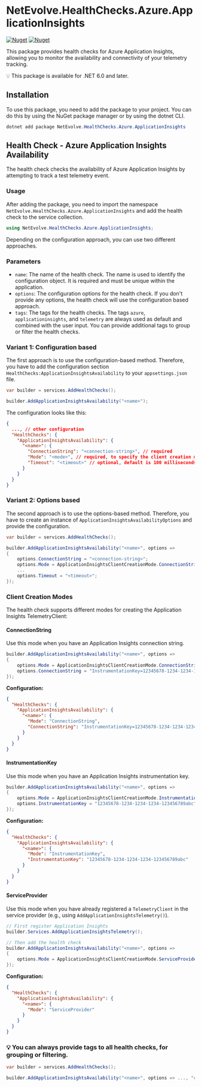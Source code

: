 # NetEvolve.HealthChecks.Azure.ApplicationInsights

[![Nuget](https://img.shields.io/nuget/v/NetEvolve.HealthChecks.Azure.ApplicationInsights?logo=nuget)](https://www.nuget.org/packages/NetEvolve.HealthChecks.Azure.ApplicationInsights/)
[![Nuget](https://img.shields.io/nuget/dt/NetEvolve.HealthChecks.Azure.ApplicationInsights?logo=nuget)](https://www.nuget.org/packages/NetEvolve.HealthChecks.Azure.ApplicationInsights/)

This package provides health checks for Azure Application Insights, allowing you to monitor the availability and connectivity of your telemetry tracking.

:bulb: This package is available for .NET 6.0 and later.

## Installation

To use this package, you need to add the package to your project. You can do this by using the NuGet package manager or by using the dotnet CLI.

```powershell
dotnet add package NetEvolve.HealthChecks.Azure.ApplicationInsights
```

## Health Check - Azure Application Insights Availability

The health check checks the availability of Azure Application Insights by attempting to track a test telemetry event.

### Usage

After adding the package, you need to import the namespace `NetEvolve.HealthChecks.Azure.ApplicationInsights` and add the health check to the service collection.

```csharp
using NetEvolve.HealthChecks.Azure.ApplicationInsights;
```

Depending on the configuration approach, you can use two different approaches.

### Parameters

- `name`: The name of the health check. The name is used to identify the configuration object. It is required and must be unique within the application.
- `options`: The configuration options for the health check. If you don't provide any options, the health check will use the configuration based approach.
- `tags`: The tags for the health checks. The tags `azure`, `applicationinsights`, and `telemetry` are always used as default and combined with the user input. You can provide additional tags to group or filter the health checks.

### Variant 1: Configuration based

The first approach is to use the configuration-based method. Therefore, you have to add the configuration section `HealthChecks:ApplicationInsightsAvailability` to your `appsettings.json` file.

```csharp
var builder = services.AddHealthChecks();

builder.AddApplicationInsightsAvailability("<name>");
```

The configuration looks like this:

```json
{
  ..., // other configuration
  "HealthChecks": {
    "ApplicationInsightsAvailability": {
      "<name>": {
        "ConnectionString": "<connection-string>", // required
        "Mode": "<mode>", // required, to specify the client creation mode, either `ConnectionString`, `InstrumentationKey`, or `ServiceProvider`
        "Timeout": "<timeout>" // optional, default is 100 milliseconds
      }
    }
  }
}
```

### Variant 2: Options based

The second approach is to use the options-based method. Therefore, you have to create an instance of `ApplicationInsightsAvailabilityOptions` and provide the configuration.

```csharp
var builder = services.AddHealthChecks();

builder.AddApplicationInsightsAvailability("<name>", options =>
{
    options.ConnectionString = "<connection-string>";
    options.Mode = ApplicationInsightsClientCreationMode.ConnectionString;
    ...
    options.Timeout = "<timeout>";
});
```

### Client Creation Modes

The health check supports different modes for creating the Application Insights TelemetryClient:

#### ConnectionString

Use this mode when you have an Application Insights connection string.

```csharp
builder.AddApplicationInsightsAvailability("<name>", options =>
{
    options.Mode = ApplicationInsightsClientCreationMode.ConnectionString;
    options.ConnectionString = "InstrumentationKey=12345678-1234-1234-1234-123456789abc;IngestionEndpoint=https://westus-0.in.applicationinsights.azure.com/";
});
```

**Configuration:**

```json
{
  "HealthChecks": {
    "ApplicationInsightsAvailability": {
      "<name>": {
        "Mode": "ConnectionString",
        "ConnectionString": "InstrumentationKey=12345678-1234-1234-1234-123456789abc;IngestionEndpoint=https://westus-0.in.applicationinsights.azure.com/"
      }
    }
  }
}
```

#### InstrumentationKey

Use this mode when you have an Application Insights instrumentation key.

```csharp
builder.AddApplicationInsightsAvailability("<name>", options =>
{
    options.Mode = ApplicationInsightsClientCreationMode.InstrumentationKey;
    options.InstrumentationKey = "12345678-1234-1234-1234-123456789abc";
});
```

**Configuration:**

```json
{
  "HealthChecks": {
    "ApplicationInsightsAvailability": {
      "<name>": {
        "Mode": "InstrumentationKey",
        "InstrumentationKey": "12345678-1234-1234-1234-123456789abc"
      }
    }
  }
}
```

#### ServiceProvider

Use this mode when you have already registered a `TelemetryClient` in the service provider (e.g., using `AddApplicationInsightsTelemetry()`).

```csharp
// First register Application Insights
builder.Services.AddApplicationInsightsTelemetry();

// Then add the health check
builder.AddApplicationInsightsAvailability("<name>", options =>
{
    options.Mode = ApplicationInsightsClientCreationMode.ServiceProvider;
});
```

**Configuration:**

```json
{
  "HealthChecks": {
    "ApplicationInsightsAvailability": {
      "<name>": {
        "Mode": "ServiceProvider"
      }
    }
  }
}
```

### :bulb: You can always provide tags to all health checks, for grouping or filtering.

```csharp
var builder = services.AddHealthChecks();

builder.AddApplicationInsightsAvailability("<name>", options => ..., "custom", "azure");
```
